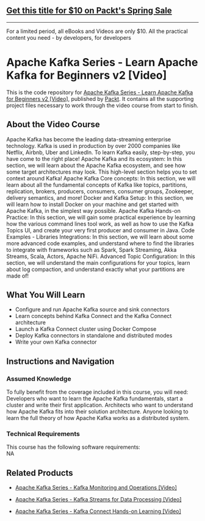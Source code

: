 ## [Get this title for $10 on Packt's Spring Sale](https://www.packt.com/V11347?utm_source=github&utm_medium=packt-github-repo&utm_campaign=spring_10_dollar_2022)
-----
For a limited period, all eBooks and Videos are only $10. All the practical content you need \- by developers, for developers

# Apache Kafka Series - Learn Apache Kafka for Beginners v2 [Video]
This is the code repository for [Apache Kafka Series - Learn Apache Kafka for Beginners v2 [Video]](https://www.packtpub.com/virtualization-and-cloud/apache-kafka-series-kafka-connect-hands-learning-video?utm_source=github&utm_medium=repository&utm_campaign=9781789344738), published by [Packt](https://www.packtpub.com/?utm_source=github). It contains all the supporting project files necessary to work through the video course from start to finish.
## About the Video Course
Apache Kafka has become the leading data-streaming enterprise technology. Kafka is used in production by over 2000 companies like Netflix, Airbnb, Uber and LinkedIn. To learn Kafka easily, step-by-step, you have come to the right place! Apache Kafka and its ecosystem: In this section, we will learn about the Apache Kafka ecosystem, and see how some target architectures may look. This high-level section helps you to set context around Kafka! Apache Kafka Core concepts: In this section, we will learn about all the fundamental concepts of Kafka like topics, partitions, replication, brokers, producers, consumers, consumer groups, Zookeeper, delivery semantics, and more! Docker and Kafka Setup: In this section, we will learn how to install Docker on your machine and get started with Apache Kafka, in the simplest way possible. Apache Kafka Hands-on Practice: In this section, we will gain some practical experience by learning how the various command lines tool work, as well as how to use the Kafka Topics UI, and create your very first producer and consumer in Java. Code Examples - Libraries Integrations: In this section, we will learn about some more advanced code examples, and understand where to find the libraries to integrate with frameworks such as Spark, Spark Streaming, Akka Streams, Scala, Actors, Apache NiFi. Advanced Topic Configuration: In this section, we will understand the main configurations for your topics, learn about log compaction, and understand exactly what your partitions are made of!

<H2>What You Will Learn</H2>
<DIV class=book-info-will-learn-text>
<UL>
<LI>Configure and run Apache Kafka source and sink connectors 
<LI>Learn concepts behind Kafka Connect and the Kafka Connect architecture 
<LI>Launch a Kafka Connect cluster using Docker Compose 
<LI>Deploy Kafka connectors in standalone and distributed modes 
<LI>Write your own Kafka connector </LI></UL></DIV>

## Instructions and Navigation
### Assumed Knowledge
To fully benefit from the coverage included in this course, you will need:<br/>
Developers who want to learn the Apache Kafka fundamentals, start a cluster and write their first application. Architects who want to understand how Apache Kafka fits into their solution architecture. Anyone looking to learn the full theory of how Apache Kafka works as a distributed system.
### Technical Requirements
This course has the following software requirements:<br/>
NA

## Related Products
* [Apache Kafka Series - Kafka Monitoring and Operations [Video]](https://www.packtpub.com/virtualization-and-cloud/apache-kafka-series-kafka-connect-hands-learning-video?utm_source=github&utm_medium=repository&utm_campaign=9781789344738)

* [Apache Kafka Series - Kafka Streams for Data Processing [Video]](https://www.packtpub.com/virtualization-and-cloud/apache-kafka-series-kafka-connect-hands-learning-video?utm_source=github&utm_medium=repository&utm_campaign=9781789344738)

* [Apache Kafka Series - Kafka Connect Hands-on Learning [Video]](https://www.packtpub.com/virtualization-and-cloud/apache-kafka-series-kafka-connect-hands-learning-video?utm_source=github&utm_medium=repository&utm_campaign=9781789344738)

